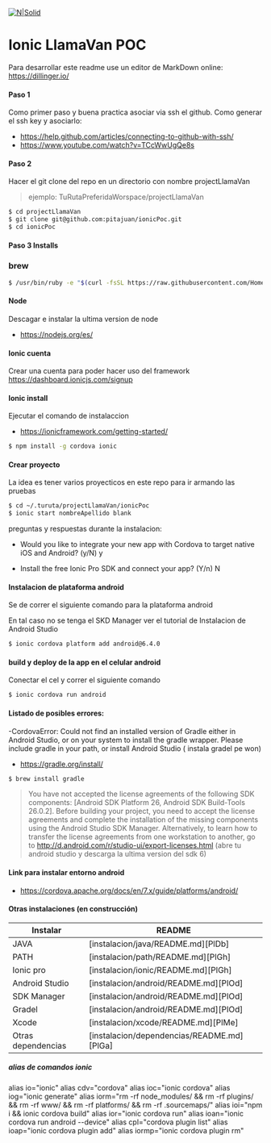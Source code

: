 [![N|Solid](http://koladas.com.ve/wp-content/uploads/2015/03/Koladas_separador.png)](http://koladas.com.ve/)
# Ionic LlamaVan POC

Para desarrollar este readme use un editor de MarkDown online:
https://dillinger.io/

#### Paso 1
Como primer paso y buena practica asociar via ssh el github. Como generar el ssh key y asociarlo:
- https://help.github.com/articles/connecting-to-github-with-ssh/
- https://www.youtube.com/watch?v=TCcWwUgQe8s
  
#### Paso 2
Hacer el git clone del repo en un directorio con nombre  projectLlamaVan

> ejemplo: TuRutaPreferidaWorspace/projectLlamaVan

```sh
$ cd projectLlamaVan
$ git clone git@github.com:pitajuan/ionicPoc.git
$ cd ionicPoc
```

#### Paso 3 Installs

### brew
```sh
$ /usr/bin/ruby -e "$(curl -fsSL https://raw.githubusercontent.com/Homebrew/install/master/install)"
```

#### Node
Descagar e instalar la ultima version de node
- https://nodejs.org/es/

#### Ionic cuenta
Crear una cuenta para poder hacer uso del framework
https://dashboard.ionicjs.com/signup

#### Ionic install
Ejecutar el comando de instalaccion 
- https://ionicframework.com/getting-started/

```sh
$ npm install -g cordova ionic
```

#### Crear proyecto 

La idea es tener varios proyecticos en este repo para ir armando las pruebas

```sh
$ cd ~/.turuta/projectLlamaVan/ionicPoc
$ ionic start nombreApellido blank
```
preguntas y respuestas durante la instalacion:

- Would you like to integrate your new app with Cordova to target native iOS and Android? (y/N) y

- Install the free Ionic Pro SDK and connect your app? (Y/n) N

#### Instalacion de plataforma android 

Se de correr el siguiente comando para la plataforma android

En tal caso no se tenga el SKD Manager ver el tutorial de Instalacion de Android Studio

```sh
$ ionic cordova platform add android@6.4.0

```

#### build y deploy de la app en el celular android

Conectar el cel y correr el siguiente comando

```sh
$ ionic cordova run android

```
 
#### Listado de posibles errores:


 -CordovaError: Could not find an installed version of Gradle either in Android Studio,
or on your system to install the gradle wrapper. Please include gradle 
in your path, or install Android Studio ( instala gradel pe won)

- https://gradle.org/install/

```sh
$ brew install gradle

```

> You have not accepted the license agreements of the following SDK components:
  [Android SDK Platform 26, Android SDK Build-Tools 26.0.2].
  Before building your project, you need to accept the license agreements and complete the installation of the missing components using the Android Studio SDK Manager.
  Alternatively, to learn how to transfer the license agreements from one workstation to another, go to http://d.android.com/r/studio-ui/export-licenses.html (abre tu android studio y descarga la ultima version del sdk 6)


#### Link para instalar entorno android

- https://cordova.apache.org/docs/en/7.x/guide/platforms/android/


#### Otras instalaciones (en construcción)

| Instalar | README |
| ------ | ------ |
| JAVA | [instalacion/java/README.md][PlDb] |
| PATH | [instalacion/path/README.md][PlGh] |
| Ionic pro | [instalacion/ionic/README.md][PlGh] |
| Android Studio | [instalacion/android/README.md][PlOd] |
| SDK Manager | [instalacion/android/README.md][PlOd] |
| Gradel | [instalacion/android/README.md][PlOd] |
| Xcode | [instalacion/xcode/README.md][PlMe] |
| Otras dependencias | [instalacion/dependencias/README.md][PlGa] |


##### alias de comandos ionic

alias io="ionic"
alias cdv="cordova"
alias ioc="ionic cordova"
alias iog="ionic generate"
alias iorm="rm -rf node_modules/ && rm -rf plugins/ && rm -rf www/ && rm -rf platforms/ && rm -rf .sourcemaps/"
alias ioi="npm i && ionic cordova build"
alias ior="ionic cordova run"
alias ioan="ionic cordova run android --device"
alias cpl="cordova plugin list"
alias ioap="ionic cordova plugin add"
alias iormp="ionic cordova plugin rm"